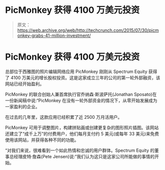 # PicMonkey 获得 4100 万美元投资 

> 原文：<https://web.archive.org/web/http://techcrunch.com/2015/07/30/picmonkey-grabs-41-million-investment/>

# PicMonkey 获得 4100 万美元投资

总部位于西雅图的照片编辑网络应用 PicMonkey 刚刚从 Spectrum Equity 获得了 4100 万美元的增长股权投资。这是这家成立三年的公司的第一轮外部融资，该网站已经开始盈利。

PicMonkey 的联合创始人兼首席执行官乔纳森·斯波萨托(Jonathan Sposato)在一份新闻稿中说:“PicMonkey 在没有一轮外部资金的情况下，从零开始发展成为一家盈利的企业。

在过去的几年里，这款应用已经积累了近 2500 万月活用户。

PicMonkey 可用于调整图片，构建拼贴画或创建更复杂的图形照片插图。该网站还建立了“成千上万”的付费用户，他们每月支付约 5 美元(或每年 33 美元)来免费使用该网站，并获得各种不同的功能。

“对我们来说，很难看到一个如此热情和忠诚的用户群体。Spectrum Equity 的董事总经理皮特·詹森(Pete Jensen)说:“我们认为这只是这家公司所能做的事情的开始。